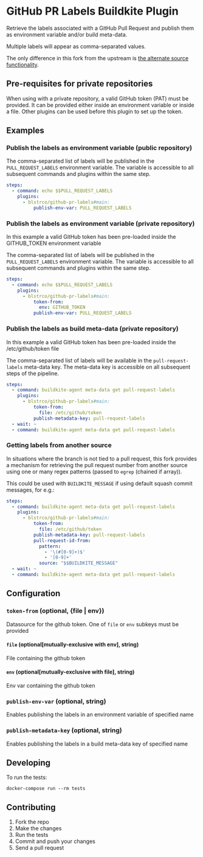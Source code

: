 # GitHub PR Labels Buildkite Plugin

Retrieve the labels associated with a GitHub Pull Request and publish them as environment variable and/or build meta-data.

Multiple labels will appear as comma-separated values.

The only difference in this fork from the upstream is [the alternate source functionality](#getting-labels-from-another-source).

## Pre-requisites for private repositories

When using with a private repository, a valid GitHub token (PAT) must be provided.
It can be provided either inside an environment variable or inside a file.
Other plugins can be used before this plugin to set up the token.

## Examples

### Publish the labels as environment variable (public repository)

The comma-separated list of labels will be published in the `PULL_REQUEST_LABELS` environment variable.
The variable is accessible to all subsequent commands and plugins within the same step.

```yml
steps:
  - command: echo $$PULL_REQUEST_LABELS
    plugins:
      - blstrco/github-pr-labels#main:
          publish-env-var: PULL_REQUEST_LABELS
```

### Publish the labels as environment variable (private repository)

In this example a valid GitHub token has been pre-loaded inside the GITHUB_TOKEN environment variable

The comma-separated list of labels will be published in the `PULL_REQUEST_LABELS` environment variable.
The variable is accessible to all subsequent commands and plugins within the same step.

```yml
steps:
  - command: echo $$PULL_REQUEST_LABELS
    plugins:
      - blstrco/github-pr-labels#main:
          token-from:
            env: GITHUB_TOKEN
          publish-env-var: PULL_REQUEST_LABELS
```

### Publish the labels as build meta-data (private repository)

In this example a valid GitHub token has been pre-loaded inside the /etc/github/token file

The comma-separated list of labels will be available in the `pull-request-labels` meta-data key.
The meta-data key is accessible on all subsequent steps of the pipeline.

```yml
steps:
  - command: buildkite-agent meta-data get pull-request-labels
    plugins:
      - blstrco/github-pr-labels#main:
          token-from:
            file: /etc/github/token
          publish-metadata-key: pull-request-labels
  - wait: ~
  - command: buildkite-agent meta-data get pull-request-labels
```

### Getting labels from another source

In situations where the branch is not tied to a pull request, this fork provides a mechanism for retrieving the pull request number from another source using one or many regex patterns (passed to `egrep` (chained if array)).

This could be used with `BUILDKITE_MESSAGE` if using default squash commit messages, for e.g.:

```yml
steps:
  - command: buildkite-agent meta-data get pull-request-labels
    plugins:
      - blstrco/github-pr-labels#main:
          token-from:
            file: /etc/github/token
          publish-metadata-key: pull-request-labels
          pull-request-id-from:
            pattern:
              - '\(#[0-9]+)$'
              - '[0-9]+'
            source: "$$BUILDKITE_MESSAGE"
  - wait: ~
  - command: buildkite-agent meta-data get pull-request-labels
```

## Configuration

### `token-from` (optional, {file | env})
Datasource for the github token. One of `file` or `env` subkeys must be provided
#### `file` (optional[mutually-exclusive with env], string)
File containing the github token
#### `env` (optional[mutually-exclusive with file], string)
Env var containing the github token


### `publish-env-var` (optional, string)
Enables publishing the labels in an environment variable of specified name

### `publish-metadata-key` (optional, string)
Enables publishing the labels in a build meta-data key of specified name

## Developing

To run the tests:

```shell
docker-compose run --rm tests
```

## Contributing

1. Fork the repo
2. Make the changes
3. Run the tests
4. Commit and push your changes
5. Send a pull request
